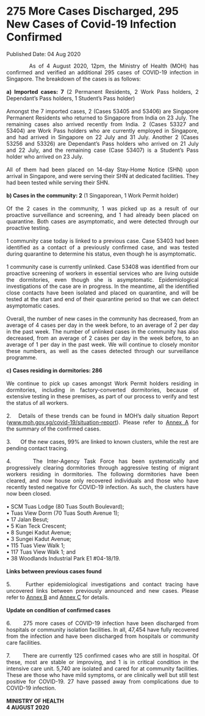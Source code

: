 <html>
    <meta http-equiv="Content-Type" content="text/html; charset=utf-8"/>
    <meta charset="utf-8"/>
    <title>275 More Cases Discharged, 295 New Cases of Covid-19 Infection Confirmed</title>
    <body><h1>275 More Cases Discharged, 295 New Cases of Covid-19 Infection Confirmed</h1>
    <p>Published Date: 04 Aug 2020</p> <p style="text-align: justify;">&nbsp; &nbsp; &nbsp; &nbsp; As of 4 August 2020, 12pm, the Ministry of Health (MOH) has confirmed and verified an additional 295 cases of COVID-19 infection in Singapore. The breakdown of the cases is as follows:<br><br><strong>a) Imported cases: 7</strong> (2 Permanent Residents, 2 Work Pass holders, 2 Dependant’s Pass holders, 1 Student’s Pass holder)<br><br>Amongst the 7 imported cases, 2 (Cases 53405 and 53406) are Singapore Permanent Residents who returned to Singapore from India on 23 July. The remaining cases also arrived recently from India. 2 (Cases 53327 and 53404) are Work Pass holders who are currently employed in Singapore, and had arrived in Singapore on 22 July and 31 July. Another 2 (Cases 53256 and 53326) are Dependant’s Pass holders who arrived on 21 July and 22 July, and the remaining case (Case 53407) is a Student’s Pass holder who arrived on 23 July.&nbsp;<br><br>All of them had been placed on 14-day Stay-Home Notice (SHN) upon arrival in Singapore, and were serving their SHN at dedicated facilities. They had been tested while serving their SHN.<br><br><strong>b) Cases in the community: 2</strong> (1 Singaporean, 1 Work Permit holder)<br><br>Of the 2 cases in the community, 1 was picked up as a result of our proactive surveillance and screening, and 1 had already been placed on quarantine. Both cases are asymptomatic, and were detected through our proactive testing.&nbsp;<br><br>1 community case today is linked to a previous case. Case 53403 had been identified as a contact of a previously confirmed case, and was tested during quarantine to determine his status, even though he is asymptomatic.&nbsp;<br><br>1 community case is currently unlinked. Case 53408 was identified from our proactive screening of workers in essential services who are living outside the dormitories, even though she is asymptomatic. Epidemiological investigations of the case are in progress. In the meantime, all the identified close contacts have been isolated and placed on quarantine, and will be tested at the start and end of their quarantine period so that we can detect asymptomatic cases.<br><br>Overall, the number of new cases in the community has decreased, from an average of 4 cases per day in the week before, to an average of 2 per day in the past week. The number of unlinked cases in the community has also decreased, from an average of 2 cases per day in the week before, to an average of 1 per day in the past week. We will continue to closely monitor these numbers, as well as the cases detected through our surveillance programme.<br><br><strong>c) Cases residing in dormitories: 286<br></strong><br>We continue to pick up cases amongst Work Permit holders residing in dormitories, including in factory-converted dormitories, because of extensive testing in these premises, as part of our process to verify and test the status of all workers.&nbsp;<br><br>2.&nbsp; &nbsp;Details of these trends can be found in MOH’s daily situation Report (<a href="http://www.moh.gov.sg/covid-19/situation-report" title="" class="" target="">www.moh.gov.sg/covid-19/situation-report</a>). Please refer to <a href="/docs/librariesprovider5/default-document-library/annex-a88fc811839504b228fb73650642af1c9.pdf?sfvrsn=f7382337_0" title="Annex A">Annex A</a>&nbsp;for the summary of the confirmed cases.&nbsp;<br><br>3.&nbsp; &nbsp; &nbsp; Of the new cases, 99% are linked to known clusters, while the rest are pending contact tracing.&nbsp;<br><br>4.&nbsp; &nbsp; &nbsp;The Inter-Agency Task Force has been systematically and progressively clearing dormitories through aggressive testing of migrant workers residing in dormitories. The following dormitories have been cleared, and now house only recovered individuals and those who have recently tested negative for COVID-19 infection. As such, the clusters have now been closed.<br><br>• SCM Tuas Lodge (80 Tuas South Boulevard);<br>• Tuas View Dorm (70 Tuas South Avenue 1);<br>• 17 Jalan Besut;<br>• 5 Kian Teck Crescent;<br>• 8 Sungei Kadut Avenue;<br>• 3 Sungei Kadut Avenue;<br>• 115 Tuas View Walk 1;<br>• 117 Tuas View Walk 1; and<br>• 38 Woodlands Industrial Park E1 #04-18/19.<br>&nbsp;<br><strong>Links between previous cases found<br></strong><br>5.&nbsp; &nbsp; Further epidemiological investigations and contact tracing have uncovered links between previously announced and new cases. Please refer to <a href="/docs/librariesprovider5/default-document-library/annex-b76f8ba4366454a4a8f8e6e2ec4d35764.pdf?sfvrsn=e63a2452_0" title="Annex B">Annex B</a>&nbsp;and <a href="/docs/librariesprovider5/default-document-library/annex-cfae8676bd5d34d6fb4f8af3d778048d6.pdf?sfvrsn=b2b477df_0" title="Annex C">Annex C</a>&nbsp;for details.&nbsp;<br><br><strong>Update on condition of confirmed cases<br></strong><br>6.&nbsp; &nbsp; &nbsp;275 more cases of COVID-19 infection have been discharged from hospitals or community isolation facilities. In all, 47,454 have fully recovered from the infection and have been discharged from hospitals or community care facilities.&nbsp;<br><br>7.&nbsp; &nbsp; &nbsp; There are currently 125 confirmed cases who are still in hospital. Of these, most are stable or improving, and 1 is in critical condition in the intensive care unit. 5,740 are isolated and cared for at community facilities. These are those who have mild symptoms, or are clinically well but still test positive for COVID-19. 27 have passed away from complications due to COVID-19 infection.&nbsp;<br><br><strong>MINISTRY OF HEALTH<br>4 AUGUST 2020</strong></p></body>
</html>